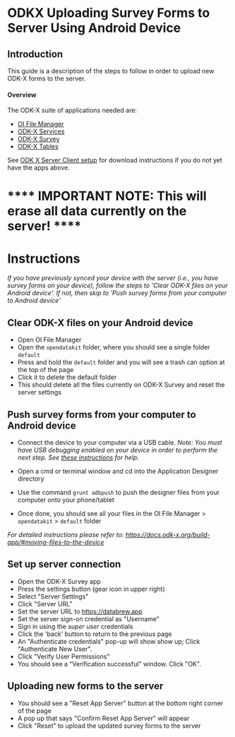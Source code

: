 # ODKX Uploading Survey Forms to Server Using Android Device

## Introduction

This guide is a description of the steps to follow in order to upload new ODK-X forms to the server. 

#### Overview

The ODK-X suite of applications needed are:

- [OI File Manager](https://github.com/openintents/filemanager/releases)
- [ODK-X Services](https://github.com/odk-x/services/releases/latest)
- [ODK-X Survey](https://github.com/odk-x/survey/releases/latest)
- [ODK-X Tables](https://github.com/odk-x/tables/releases/latest)

See [ODK X Server Client setup](https://github.com/databrew/bohemia/blob/feature/odkx_server_reset_guide/guides/guide_odkx_client.md) for download instructions if you do not yet have the apps above. 

# **** IMPORTANT NOTE: This will erase all data currently on the server! **** 

# Instructions

_If you have previously synced your device with the server (i.e., you have survey forms on your device), follow the steps to 'Clear ODK-X files on your Android device'. If not, then skip to 'Push survey forms from your computer to Android device'_

## Clear ODK-X files on your Android device

- Open OI File Manager 
- Open the `opendatakit` folder, where you should see a single folder `default` 
- Press and hold the `default` folder and you will see a trash can option at the top of the page 
- Click it to delete the default folder
- This should delete all the files currently on ODK-X Survey and reset the server settings

## Push survey forms from your computer to Android device

- Connect the device to your computer via a USB cable.
_Note: You must have USB debugging enabled on your device in order to perform the next step. See [these instructions](https://www.phonearena.com/news/How-to-enable-USB-debugging-on-Android_id53909) for help._

- Open a cmd or terminal window and cd into the Application Designer directory
- Use the command `grunt adbpush` to push the designer files from your computer onto your phone/tablet
- Once done, you should see all your files in the OI File Manager > `opendatakit` > `default` folder

_For detailed instructions please refer to: https://docs.odk-x.org/build-app/#moving-files-to-the-device_

## Set up server connection 

- Open the ODK-X Survey app
- Press the settings button (gear icon in upper right)  
- Select "Server Settings"  
- Click "Server URL"  
- Set the server URL to https://databrew.app  
- Set the server sign-on credential as "Username"  
- Sign in using the *super user* credentials 
- Click the 'back' button to return to the previous page
- An "Authenticate credentials" pop-up will show show up; Click "Authenticate New User".  
- Click "Verify User Permissions"  
- You should see a "Verification successful" window. Click "OK".  

## Uploading new forms to the server

- You should see a "Reset App Server" button at the bottom right corner of the page
- A pop up that says "Confirm Reset App Server" will appear
- Click "Reset" to upload the updated survey forms to the server

